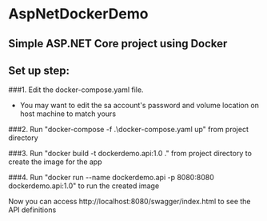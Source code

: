 # AspNetDockerDemo

## Simple ASP.NET Core project using Docker

## Set up step:

###1. Edit the docker-compose.yaml file. 
- You may want to edit the sa account's password and volume location on host machine to match yours

###2. Run "docker-compose -f .\docker-compose.yaml up" from project directory

###3. Run "docker build -t dockerdemo.api:1.0 ." from project directory to create the image for the app

###4. Run "docker run --name dockerdemo.api -p 8080:8080 dockerdemo.api:1.0" to run the created image

Now you can access http://localhost:8080/swagger/index.html to see the API definitions
